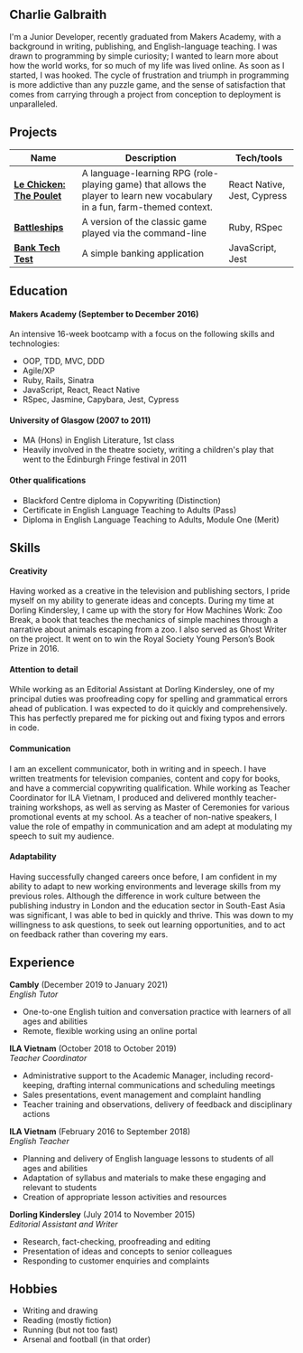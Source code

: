 ## Charlie Galbraith

I'm a Junior Developer, recently graduated from Makers Academy, with a background in writing, publishing, and English-language teaching. I was drawn to programming by simple curiosity; I wanted to learn more about how the world works, for so much of my life was lived online. As soon as I started, I was hooked. The cycle of frustration and triumph in programming is more addictive than any puzzle game, and the sense of satisfaction that comes from carrying through a project from conception to deployment is unparalleled.

## Projects

| Name                         | Description       | Tech/tools        |
| ---------------------------- | ----------------- | ----------------- |
| **[Le Chicken: The Poulet](https://github.com/emilyalice2708/le-chicken)**   |  A language-learning RPG (role-playing game) that allows the player to learn new vocabulary in a fun, farm-themed context. | React Native, Jest, Cypress |
| **[Battleships](https://github.com/charlie-galb/Battleships)** | A version of the classic game played via the command-line | Ruby, RSpec             |
| **[Bank Tech Test](https://github.com/charlie-galb/bank-tech-test)** | A simple banking application | JavaScript, Jest              |

## Education

#### Makers Academy (September to December 2016)

An intensive 16-week bootcamp with a focus on the following skills and technologies:

- OOP, TDD, MVC, DDD
- Agile/XP
- Ruby, Rails, Sinatra  
- JavaScript, React, React Native 
- RSpec, Jasmine, Capybara, Jest, Cypress  

#### University of Glasgow (2007 to 2011)

- MA (Hons) in English Literature, 1st class
- Heavily involved in the theatre society, writing a children's play that went to the Edinburgh Fringe festival in 2011

#### Other qualifications

- Blackford Centre diploma in Copywriting (Distinction)    
- Certificate in English Language Teaching to Adults (Pass)       
- Diploma in English Language Teaching to Adults, Module One (Merit)

## Skills

#### Creativity  

Having worked as a creative in the television and publishing sectors, I pride myself on my ability to generate ideas and concepts. During my time at Dorling Kindersley, I came up with the story for How Machines Work: Zoo Break, a book that teaches the mechanics of simple machines through a narrative about animals escaping from a zoo. I also served as Ghost Writer on the project. It went on to win the Royal Society Young Person’s Book Prize in 2016.

#### Attention to detail

While working as an Editorial Assistant at Dorling Kindersley, one of my principal duties was proofreading copy for spelling and grammatical errors ahead of publication. I was expected to do it quickly and comprehensively. This has perfectly prepared me for picking out and fixing typos and errors in code. 

#### Communication  

I am an excellent communicator, both in writing and in speech. I have written treatments for television companies, content and copy for books, and have a commercial copywriting qualification. While working as Teacher Coordinator for ILA Vietnam, I produced and delivered monthly teacher-training workshops, as well as serving as Master of Ceremonies for various promotional events at my school. As a teacher of non-native speakers, I value the role of empathy in communication and am adept at modulating my speech to suit my audience.  

#### Adaptability

Having successfully changed careers once before, I am confident in my ability to adapt to new working environments and leverage skills from my previous roles. Although the difference in work culture between the publishing industry in London and the education sector in South-East Asia was significant, I was able to bed in quickly and thrive. This was down to my willingness to ask questions, to seek out learning opportunities, and to act on feedback rather than covering my ears. 

## Experience

**Cambly** (December 2019 to January 2021)  
*English Tutor*   
- One-to-one English tuition and conversation practice with learners of all ages and abilities
- Remote, flexible working using an online portal

**ILA Vietnam** (October 2018 to October 2019)  
*Teacher Coordinator*  
- Administrative support to the Academic Manager, including record-keeping, drafting internal communications and scheduling meetings  
- Sales presentations, event management and complaint handling  
- Teacher training and observations, delivery of feedback and disciplinary actions  

**ILA Vietnam** (February 2016 to September 2018)  
*English Teacher*
- Planning and delivery of English language lessons to students of all ages and abilities
- Adaptation of syllabus and materials to make these engaging and relevant to students
- Creation of appropriate lesson activities and resources

**Dorling Kindersley** (July 2014 to November 2015)  
*Editorial Assistant and Writer* 
- Research, fact-checking, proofreading and editing  
- Presentation of ideas and concepts to senior colleagues
- Responding to customer enquiries and complaints

## Hobbies

- Writing and drawing
- Reading (mostly fiction)
- Running (but not too fast)
- Arsenal and football (in that order)
